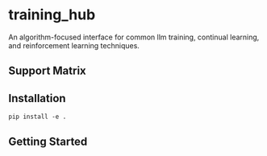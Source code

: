 # training_hub
An algorithm-focused interface for common llm training, continual learning, and reinforcement learning techniques.

## Support Matrix

## Installation
```
pip install -e .
```

## Getting Started
